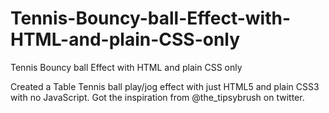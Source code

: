 # Tennis-Bouncy-ball-Effect-with-HTML-and-plain-CSS-only
Tennis Bouncy ball Effect with HTML and plain CSS only


Created a Table Tennis ball play/jog effect with just HTML5 and plain CSS3 with no JavaScript.  Got the inspiration from @the_tipsybrush on twitter.
